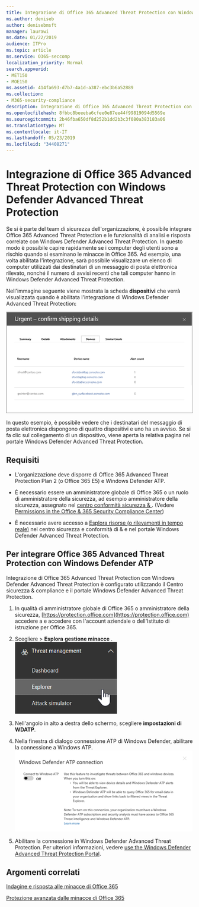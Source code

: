 ```yaml
---
title: Integrazione di Office 365 Advanced Threat Protection con Windows Defender Advanced Threat Protection
ms.author: deniseb
author: denisebmsft
manager: laurawi
ms.date: 01/22/2019
audience: ITPro
ms.topic: article
ms.service: O365-seccomp
localization_priority: Normal
search.appverid:
- MET150
- MOE150
ms.assetid: 414fa693-d7b7-4a1d-a387-ebc3b6a52889
ms.collection:
- M365-security-compliance
description: Integrazione di Office 365 Advanced Threat Protection con Windows Defender Advanced Threat Protection per visualizzare informazioni più dettagliate sulla gestione delle minacce.
ms.openlocfilehash: 8fbbc8beeeba6cfee0e87ee44f99819094d5569e
ms.sourcegitcommit: 2b46fba650df8d252b1dd2b3c3f080a383183a06
ms.translationtype: MT
ms.contentlocale: it-IT
ms.lasthandoff: 05/23/2019
ms.locfileid: "34408271"
---
```

# <a name="integrate-office-365-advanced-threat-protection-with-windows-defender-advanced-threat-protection"></a>Integrazione di Office 365 Advanced Threat Protection con Windows Defender Advanced Threat Protection

Se si è parte del team di sicurezza dell'organizzazione, è possibile integrare Office 365 Advanced Threat Protection e le funzionalità di analisi e risposta correlate con Windows Defender Advanced Threat Protection. In questo modo è possibile capire rapidamente se i computer degli utenti sono a rischio quando si esaminano le minacce in Office 365. Ad esempio, una volta abilitata l'integrazione, sarà possibile visualizzare un elenco di computer utilizzati dai destinatari di un messaggio di posta elettronica rilevato, nonché il numero di avvisi recenti che tali computer hanno in Windows Defender Advanced Threat Protection.
  
Nell'immagine seguente viene mostrata la scheda **dispositivi** che verrà visualizzata quando è abilitata l'integrazione di Windows Defender Advanced Threat Protection: 
  
![Quando Windows Defender ATP è abilitato, è possibile visualizzare un elenco di computer con avvisi.](media/fec928ea-8f0c-44d7-80b9-a2e0a8cd4e89.PNG)
  
In questo esempio, è possibile vedere che i destinatari del messaggio di posta elettronica dispongono di quattro dispositivi e uno ha un avviso. Se si fa clic sul collegamento di un dispositivo, viene aperta la relativa pagina nel portale Windows Defender Advanced Threat Protection.
  
## <a name="requirements"></a>Requisiti

- L'organizzazione deve disporre di Office 365 Advanced Threat Protection Plan 2 (o Office 365 E5) e Windows Defender ATP.
    
- È necessario essere un amministratore globale di Office 365 o un ruolo di amministratore della sicurezza, ad esempio amministratore della sicurezza, assegnato nel [centro conformità sicurezza &amp; ](https://protection.office.com). (Vedere [Permissions in the Office &amp; 365 Security Compliance Center](permissions-in-the-security-and-compliance-center.md))
    
- È necessario avere accesso a [Esplora risorse (o rilevamenti in tempo reale)](threat-explorer.md) nel centro sicurezza e conformità di & e nel portale Windows Defender Advanced Threat Protection.
    
## <a name="to-integrate-office-365-advanced-threat-protection-with-windows-defender-atp"></a>Per integrare Office 365 Advanced Threat Protection con Windows Defender ATP

Integrazione di Office 365 Advanced Threat Protection con Windows Defender Advanced Threat Protection è configurato utilizzando il Centro sicurezza & compliance e il portale Windows Defender Advanced Threat Protection.
  
1. In qualità di amministratore globale di Office 365 o amministratore della sicurezza, [https://protection.office.com](https://protection.office.com) accedere a e accedere con l'account aziendale o dell'Istituto di istruzione per Office 365. 
    
2. Scegliere \> **Esplora** **gestione minacce** .<br>![Explorer nel menu Gestione minacce](media/ThreatMgmt-Explorer-nav.png)<br>
    
3. Nell'angolo in alto a destra dello schermo, scegliere **impostazioni di WDATP**.
    
4. Nella finestra di dialogo connessione ATP di Windows Defender, abilitare la connessione a Windows ATP.<br>![Connessione ATP Windows Defender](media/Explorer-WDATPConnection-dialog.png)<br>
    
5. Abilitare la connessione in Windows Defender Advanced Threat Protection. Per ulteriori informazioni, vedere [use the Windows Defender Advanced Threat Protection Portal](https://go.microsoft.com/fwlink/?linkid=859690).

  
## <a name="related-topics"></a>Argomenti correlati

[Indagine e risposta alle minacce di Office 365](office-365-ti.md)
  
[Protezione avanzata dalle minacce di Office 365](office-365-atp.md)
  

